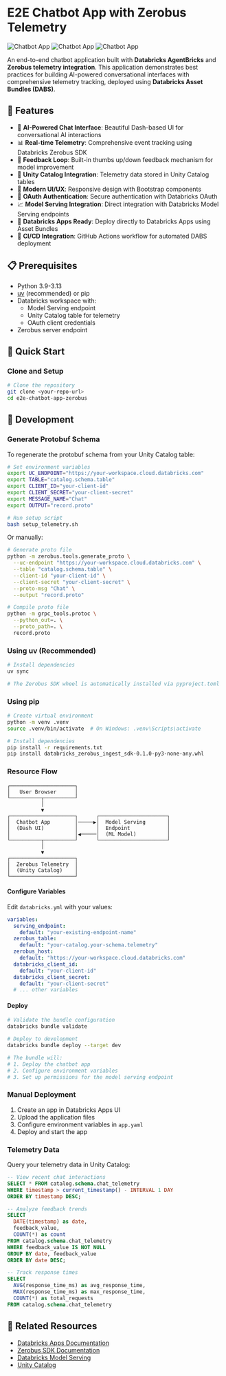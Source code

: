 # E2E Chatbot App with Zerobus Telemetry

![Chatbot App](assets/chatbot0.png)
![Chatbot App](assets/chatbot2.png)
![Chatbot App](assets/chatbot1.png)

An end-to-end chatbot application built with **Databricks AgentBricks** and **Zerobus telemetry integration**. This application demonstrates best practices for building AI-powered conversational interfaces with comprehensive telemetry tracking, deployed using **Databricks Asset Bundles (DABS)**.

## 🌟 Features

- 🤖 **AI-Powered Chat Interface**: Beautiful Dash-based UI for conversational AI interactions
- 📊 **Real-time Telemetry**: Comprehensive event tracking using Databricks Zerobus SDK
- 🔄 **Feedback Loop**: Built-in thumbs up/down feedback mechanism for model improvement
- 💾 **Unity Catalog Integration**: Telemetry data stored in Unity Catalog tables
- 🎨 **Modern UI/UX**: Responsive design with Bootstrap components
- 🔐 **OAuth Authentication**: Secure authentication with Databricks OAuth
- 📈 **Model Serving Integration**: Direct integration with Databricks Model Serving endpoints
- 🚀 **Databricks Apps Ready**: Deploy directly to Databricks Apps using Asset Bundles
- 🔄 **CI/CD Integration**: GitHub Actions workflow for automated DABS deployment

## 📋 Prerequisites

- Python 3.9-3.13
- [uv](https://github.com/astral-sh/uv) (recommended) or pip
- Databricks workspace with:
  - Model Serving endpoint
  - Unity Catalog table for telemetry
  - OAuth client credentials
- Zerobus server endpoint

## 🚀 Quick Start

### Clone and Setup

```bash
# Clone the repository
git clone <your-repo-url>
cd e2e-chatbot-app-zerobus
```
## 🔧 Development

### Generate Protobuf Schema

To regenerate the protobuf schema from your Unity Catalog table:

```bash
# Set environment variables
export UC_ENDPOINT="https://your-workspace.cloud.databricks.com"
export TABLE="catalog.schema.table"
export CLIENT_ID="your-client-id"
export CLIENT_SECRET="your-client-secret"
export MESSAGE_NAME="Chat"
export OUTPUT="record.proto"

# Run setup script
bash setup_telemetry.sh
```

Or manually:

```bash
# Generate proto file
python -m zerobus.tools.generate_proto \
  --uc-endpoint "https://your-workspace.cloud.databricks.com" \
  --table "catalog.schema.table" \
  --client-id "your-client-id" \
  --client-secret "your-client-secret" \
  --proto-msg "Chat" \
  --output "record.proto"

# Compile proto file
python -m grpc_tools.protoc \
  --python_out=. \
  --proto_path=. \
  record.proto
```

### Using uv (Recommended)

```bash
# Install dependencies
uv sync

# The Zerobus SDK wheel is automatically installed via pyproject.toml
```

### Using pip

```bash
# Create virtual environment
python -m venv .venv
source .venv/bin/activate  # On Windows: .venv\Scripts\activate

# Install dependencies
pip install -r requirements.txt
pip install databricks_zerobus_ingest_sdk-0.1.0-py3-none-any.whl
```



### Resource Flow

```text
┌─────────────────────┐
│   User Browser      │
└──────────┬──────────┘
           │
           ▼
┌─────────────────────┐      ┌──────────────────────┐
│  Chatbot App        │─────▶│  Model Serving       │
│  (Dash UI)          │      │  Endpoint            │
│                     │◀─────│  (ML Model)          │
└──────────┬──────────┘      └──────────────────────┘
           │
           ▼
┌─────────────────────┐
│  Zerobus Telemetry  │
│  (Unity Catalog)    │
└─────────────────────┘
```


#### Configure Variables

Edit `databricks.yml` with your values:

```yaml
variables:
  serving_endpoint:
    default: "your-existing-endpoint-name"
  zerobus_table:
    default: "your-catalog.your-schema.telemetry"
  zerobus_host:
    default: "https://your-workspace.cloud.databricks.com"
  databricks_client_id:
    default: "your-client-id"
  databricks_client_secret:
    default: "your-client-secret"
  # ... other variables
```

#### Deploy

```bash
# Validate the bundle configuration
databricks bundle validate

# Deploy to development
databricks bundle deploy --target dev

# The bundle will:
# 1. Deploy the chatbot app
# 2. Configure environment variables
# 3. Set up permissions for the model serving endpoint
```

### Manual Deployment

1. Create an app in Databricks Apps UI
2. Upload the application files
3. Configure environment variables in `app.yaml`
4. Deploy and start the app



### Telemetry Data

Query your telemetry data in Unity Catalog:

```sql
-- View recent chat interactions
SELECT * FROM catalog.schema.chat_telemetry
WHERE timestamp > current_timestamp() - INTERVAL 1 DAY
ORDER BY timestamp DESC;

-- Analyze feedback trends
SELECT 
  DATE(timestamp) as date,
  feedback_value,
  COUNT(*) as count
FROM catalog.schema.chat_telemetry
WHERE feedback_value IS NOT NULL
GROUP BY date, feedback_value
ORDER BY date DESC;

-- Track response times
SELECT 
  AVG(response_time_ms) as avg_response_time,
  MAX(response_time_ms) as max_response_time,
  COUNT(*) as total_requests
FROM catalog.schema.chat_telemetry

```
## 🔗 Related Resources

- [Databricks Apps Documentation](https://docs.databricks.com/apps/)
- [Zerobus SDK Documentation](https://docs.databricks.com/zerobus/)
- [Databricks Model Serving](https://docs.databricks.com/machine-learning/model-serving/)
- [Unity Catalog](https://docs.databricks.com/unity-catalog/)

